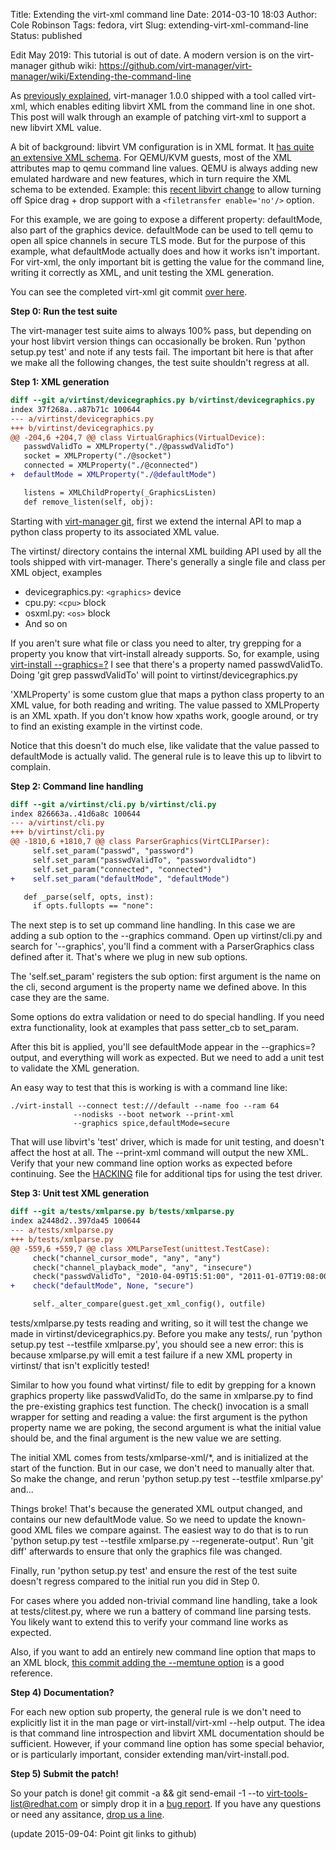 Title: Extending the virt-xml command line
Date: 2014-03-10 18:03
Author: Cole Robinson
Tags: fedora, virt
Slug: extending-virt-xml-command-line
Status: published

Edit May 2019: This tutorial is out of date. A modern version is on the virt-manager github wiki: <https://github.com/virt-manager/virt-manager/wiki/Extending-the-command-line>

As [previously explained](https://blog.wikichoon.com/2014/03/virt-xml-edit-libvirt-xml-from-command.html), virt-manager 1.0.0 shipped with a tool called virt-xml, which enables editing libvirt XML from the command line in one shot. This post will walk through an example of patching virt-xml to support a new libvirt XML value.

A bit of background: libvirt VM configuration is in XML format. It [has quite an extensive XML schema](https://libvirt.org/formatdomain.html). For QEMU/KVM guests, most of the XML attributes map to qemu command line values. QEMU is always adding new emulated hardware and new features, which in turn require the XML schema to be extended. Example: this [recent libvirt change](https://libvirt.org/git/?p=libvirt.git;a=commit;h=08d07e5fd8a4c072bf040b3949bbd969f98d1081) to allow turning off Spice drag + drop support with a `<filetransfer enable='no'/>` option.

For this example, we are going to expose a different property: defaultMode, also part of the graphics device. defaultMode can be used to tell qemu to open all spice channels in secure TLS mode. But for the purpose of this example, what defaultMode actually does and how it works isn't important. For virt-xml, the only important bit is getting the value for the command line, writing it correctly as XML, and unit testing the XML generation.

You can see the completed virt-xml git commit [over here](https://github.com/virt-manager/virt-manager/commit/b4e4f683761c55259bd5ed4b3c5549568d6147bb).



**Step 0: Run the test suite**

The virt-manager test suite aims to always 100% pass, but depending on your host libvirt version things can occasionally be broken. Run 'python setup.py test' and note if any tests fail. The important bit here is that after we make all the following changes, the test suite shouldn't regress at all.


**Step 1: XML generation**


```diff
diff --git a/virtinst/devicegraphics.py b/virtinst/devicegraphics.py
index 37f268a..a87b71c 100644
--- a/virtinst/devicegraphics.py
+++ b/virtinst/devicegraphics.py
@@ -204,6 +204,7 @@ class VirtualGraphics(VirtualDevice):
   passwdValidTo = XMLProperty("./@passwdValidTo")
   socket = XMLProperty("./@socket")
   connected = XMLProperty("./@connected")
+  defaultMode = XMLProperty("./@defaultMode")

   listens = XMLChildProperty(_GraphicsListen)
   def remove_listen(self, obj):
```


Starting with [virt-manager git](https://github.com/virt-manager/virt-manager), first we extend the internal API to map a python class property to its associated XML value.

The virtinst/ directory contains the internal XML building API used by all the tools shipped with virt-manager. There's generally a single file and class per XML object, examples

-   devicegraphics.py: `<graphics>` device
-   cpu.py: `<cpu>` block
-   osxml.py: `<os>` block
-   And so on

If you aren't sure what file or class you need to alter, try grepping for a property you know that virt-install already supports. So, for example, using [virt-install --graphics=?](https://blog.wikichoon.com/2014/02/virt-install-command-line-introspection.html) I see that there's a property named passwdValidTo. Doing 'git grep passwdValidTo' will point to virtinst/devicegraphics.py

'XMLProperty' is some custom glue that maps a python class property to an XML value, for both reading and writing. The value passed to XMLProperty is an XML xpath. If you don't know how xpaths work, google around, or try to find an existing example in the virtinst code.

Notice that this doesn't do much else, like validate that the value passed to defaultMode is actually valid. The general rule is to leave this up to libvirt to complain.


**Step 2: Command line handling**


```diff
diff --git a/virtinst/cli.py b/virtinst/cli.py
index 826663a..41d6a8c 100644
--- a/virtinst/cli.py
+++ b/virtinst/cli.py
@@ -1810,6 +1810,7 @@ class ParserGraphics(VirtCLIParser):
     self.set_param("passwd", "password")
     self.set_param("passwdValidTo", "passwordvalidto")
     self.set_param("connected", "connected")
+    self.set_param("defaultMode", "defaultMode")

   def _parse(self, opts, inst):
     if opts.fullopts == "none":
```


The next step is to set up command line handling. In this case we are adding a sub option to the --graphics command. Open up virtinst/cli.py and search for '--graphics', you'll find a comment with a ParserGraphics class defined after it. That's where we plug in new sub options.

The 'self.set\_param' registers the sub option: first argument is the name on the cli, second argument is the property name we defined above. In this case they are the same.

Some options do extra validation or need to do special handling. If you need extra functionality, look at examples that pass setter\_cb to set\_param.

After this bit is applied, you'll see defaultMode appear in the --graphics=? output, and everything will work as expected. But we need to add a unit test to validate the XML generation.

An easy way to test that this is working is with a command line like:


```
./virt-install --connect test:///default --name foo --ram 64
              --nodisks --boot network --print-xml
              --graphics spice,defaultMode=secure
```


That will use libvirt's 'test' driver, which is made for unit testing, and doesn't affect the host at all. The --print-xml command will output the new XML. Verify that your new command line option works as expected before continuing. See the [HACKING](https://github.com/virt-manager/virt-manager/blob/master/HACKING) file for additional tips for using the test driver.


**Step 3: Unit test XML generation**


```diff
diff --git a/tests/xmlparse.py b/tests/xmlparse.py
index a2448d2..397da45 100644
--- a/tests/xmlparse.py
+++ b/tests/xmlparse.py
@@ -559,6 +559,7 @@ class XMLParseTest(unittest.TestCase):
     check("channel_cursor_mode", "any", "any")
     check("channel_playback_mode", "any", "insecure")
     check("passwdValidTo", "2010-04-09T15:51:00", "2011-01-07T19:08:00")
+    check("defaultMode", None, "secure")

     self._alter_compare(guest.get_xml_config(), outfile)
```


tests/xmlparse.py tests reading and writing, so it will test the change we made in virtinst/devicegraphics.py. Before you make any tests/, run 'python setup.py test --testfile xmlparse.py', you should see a new error: this is because xmlparse.py will emit a test failure if a new XML property in virtinst/ that isn't explicitly tested!

Similar to how you found what virtinst/ file to edit by grepping for a known graphics property like passwdValidTo, do the same in xmlparse.py to find the pre-existing graphics test function. The check() invocation is a small wrapper for setting and reading a value: the first argument is the python property name we are poking, the second argument is what the initial value should be, and the final argument is the new value we are setting.

The initial XML comes from tests/xmlparse-xml/\*, and is initialized at the start of the function. But in our case, we don't need to manually alter that. So make the change, and rerun 'python setup.py test --testfile xmlparse.py' and...

Things broke! That's because the generated XML output changed, and contains our new defaultMode value. So we need to update the known-good XML files we compare against. The easiest way to do that is to run 'python setup.py test --testfile xmlparse.py --regenerate-output'. Run 'git diff' afterwards to ensure that only the graphics file was changed.

Finally, run 'python setup.py test' and ensure the rest of the test suite doesn't regress compared to the initial run you did in Step 0.

For cases where you added non-trivial command line handling, take a look at tests/clitest.py, where we run a battery of command line parsing tests. You likely want to extend this to verify your command line works as expected.

Also, if you want to add an entirely new command line option that maps to an XML block, [this commit adding the --memtune option](https://github.com/virt-manager/virt-manager/commit/94744bce20ec88a7a83c5e7af23dac5d5b0fae10) is a good reference.


**Step 4) Documentation?**

For each new option sub property, the general rule is we don't need to explicitly list it in the man page or virt-install/virt-xml --help output. The idea is that command line introspection and libvirt XML documentation should be sufficient. However, if your command line option has some special behavior, or is particularly important, consider extending man/virt-install.pod.


**Step 5) Submit the patch!**

So your patch is done! git commit -a && git send-email -1 --to virt-tools-list@redhat.com or simply drop it in a [bug report](https://virt-manager.org/bugs/). If you have any questions or need any assitance, [drop us a line](https://virt-manager.org/communicate/).


(update 2015-09-04: Point git links to github)
